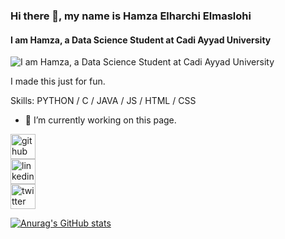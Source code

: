 ### Hi there 👋, my name is Hamza Elharchi Elmaslohi
#### I am Hamza, a Data Science Student at Cadi Ayyad University
![I am Hamza, a Data Science Student at Cadi Ayyad University](https://tinkercademy.com/wp-content/uploads/2017/04/Generic-Banner-07-Web-App-Developer.png)

I made this just for fun.

Skills: PYTHON / C / JAVA / JS / HTML / CSS

- 🔭 I’m currently working on this page. 


[<img src='https://cdn.jsdelivr.net/npm/simple-icons@3.0.1/icons/github.svg' alt='github' height='40'>](https://github.com/HAMZA-ELHARCHI-ELMASLOHI )      
[<img src='https://cdn.jsdelivr.net/npm/simple-icons@3.0.1/icons/linkedin.svg' alt='linkedin' height='40'>](https://www.linkedin.com/in/hamza-elharchi-elmaslohi-59248919b/)       
[<img src='https://cdn.jsdelivr.net/npm/simple-icons@3.0.1/icons/twitter.svg' alt='twitter' height='40'>](https://twitter.com/elharchi_hamza)  

[![Anurag's GitHub stats](https://github-readme-stats.vercel.app/api?username=Hamza)](https://github.com/anuraghazra/github-readme-stats)
